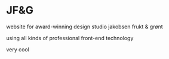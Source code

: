 # JF&G

website for award-winning design studio jakobsen frukt & grønt

using all kinds of professional front-end technology

very cool

